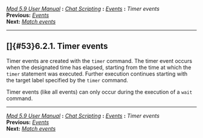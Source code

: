 [*Mpd 5.9 User Manual*](README.md) **:** [*Chat Scripting*](mpd50.md)
**:** [*Events*](mpd52.md) **:** *Timer events*\
**Previous:** [*Events*](mpd52.md)\
**Next:** [*Match events*](mpd54.md)

------------------------------------------------------------------------

## []{#53}6.2.1. Timer events

Timer events are created with the `timer` command. The timer event
occurs when the designated time has elapsed, starting from the time at
which the `timer` statement was executed. Further execution continues
starting with the target label specified by the `timer` command.

Timer events (like all events) can only occur during the execution of a
`wait` command.

------------------------------------------------------------------------

[*Mpd 5.9 User Manual*](README.md) **:** [*Chat Scripting*](mpd50.md)
**:** [*Events*](mpd52.md) **:** *Timer events*\
**Previous:** [*Events*](mpd52.md)\
**Next:** [*Match events*](mpd54.md)
